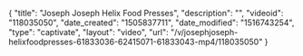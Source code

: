 {
    "title": "Joseph Joseph Helix Food Presses",
    "description": "",
    "videoid": "118035050",
    "date_created": "1505837711",
    "date_modified": "1516743254",
    "type": "captivate",
    "layout": "video",
    "url": "\/v\/josephjoseph-helixfoodpresses-61833036-62415071-61833043-mp4\/118035050"
}